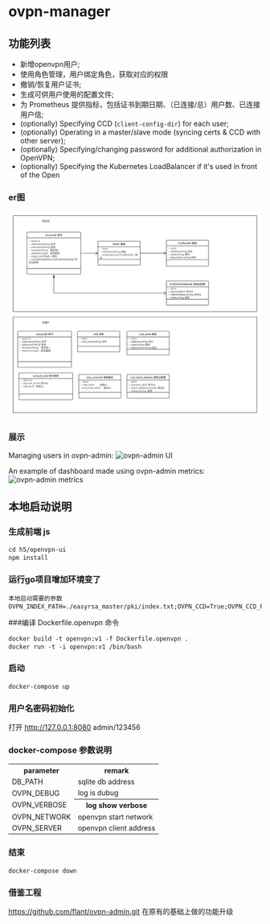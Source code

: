 # ovpn-manager

## 功能列表

* 新增openvpn用户;
* 使用角色管理，用户绑定角色，获取对应的权限
* 撤销/恢复用户证书;
* 生成可供用户使用的配置文件;
* 为 Prometheus 提供指标，包括证书到期日期、（已连接/总）用户数、已连接用户信;
* (optionally) Specifying CCD (`client-config-dir`) for each user;
* (optionally) Operating in a master/slave mode (syncing certs & CCD with other server);
* (optionally) Specifying/changing password for additional authorization in OpenVPN;
* (optionally) Specifying the Kubernetes LoadBalancer if it's used in front of the Open

### er图

![ovpn-admin UI](img/openvpn.png)

### 展示

Managing users in ovpn-admin:
![ovpn-admin UI](img/ovpn-admin-users.png)

An example of dashboard made using ovpn-admin metrics:
![ovpn-admin metrics](img/ovpn-admin-metrics.png)

## 本地启动说明
### 生成前端 js
```shell
cd h5/openvpn-ui
npm install
```
### 运行go项目增加环境变了
```shell
本地启动需要的参数
OVPN_INDEX_PATH=./easyrsa_master/pki/index.txt;OVPN_CCD=True;OVPN_CCD_PATH=./ccd_master;OVPN_AUTH=true;EASYRSA_PATH=./easyrsa_master;DB_PATH=./easyrsa_master/openvpn.db
```

###编译 Dockerfile.openvpn 命令
```shell
docker build -t openvpn:v1 -f Dockerfile.openvpn .
docker run -t -i openvpn:v1 /bin/bash
```

### 启动
```shell
docker-compose up
```

### 用户名密码初始化
打开 http://127.0.0.1:8080
admin/123456

### docker-compose 参数说明
<table>
	<tr>
		<th>parameter</th>
		<th>remark</th>
	</tr>
	<tr>
		<td>DB_PATH</td>
		<td>sqlite db address</td>
	</tr>
	<tr>
		<td>OVPN_DEBUG</td>
		<td>log is dubug</td>
	</tr>
	<tr>
		<td>OVPN_VERBOSE</td>
		<th>log show verbose</th>
	</tr>
	<tr>
		<td>OVPN_NETWORK</td>
		<td>openvpn start network</td>
	</tr>
    <tr>
        <td>OVPN_SERVER</td>
        <td>openvpn client address</td>
    </tr>
</table>


### 结束
```shell
docker-compose down
```

### 借鉴工程
https://github.com/flant/ovpn-admin.git 
在原有的基础上做的功能升级
